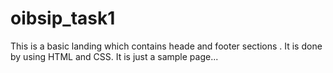 # oibsip_task1
This is a basic landing which contains heade and footer sections . It is done by using HTML and CSS.
It is just a sample page... 
